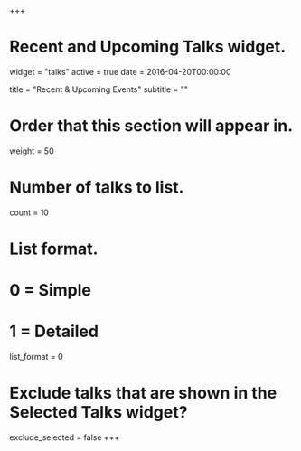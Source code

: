 +++
# Recent and Upcoming Talks widget.
widget = "talks"
active = true
date = 2016-04-20T00:00:00

title = "Recent & Upcoming Events"
subtitle = ""

# Order that this section will appear in.
weight = 50

# Number of talks to list.
count = 10

# List format.
#   0 = Simple
#   1 = Detailed
list_format = 0

# Exclude talks that are shown in the Selected Talks widget?
exclude_selected = false
+++

